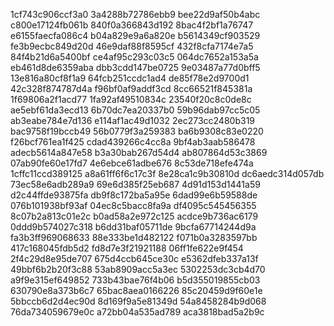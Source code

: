 1cf743c906ccf3a0
3a4288b72786ebb9
bee22d9af50b4abc
c800e17124fb061b
840f0a366843d192
8bac4f2bf1a76747
e6155faecfa086c4
b04a829e9a6a820e
b5614349cf903529
fe3b9ecbc849d20d
46e9daf88f8595cf
432f8cfa7174e7a5
84f4b21d6a5400bf
ce4af95c293c03c5
064dc7652a153a5a
eb461d8de6359aba
dbb3cdd147be0725
9e03487a77d0bff5
13e816a80cf8f1a9
64fcb251ccdc1ad4
de85f78e2d9700d1
42c328f874787d4a
f96bf0af9addf3cd
8cc66521f845381a
1f69806a2f1acd77
1fa92af49510834c
23540f20c8c0de8c
ae5ebf61da3ecd13
6b70dc7ea20337b0
59b96dab97cc5c05
ab3eabe784e7d136
e114af1ac49d1032
2ec273cc2480b319
bac9758f19bccb49
56b0779f3a259383
ba6b9308c83e0220
f26bcf761ea1f425
cdad439266c4cc8a
9bf4ab3aab586478
adecb5614a847e58
b3a30bab267d54d4
ab807864d53c3869
07ab90fe60e17fd7
4e6ebce61adbe676
8c53de718efe474a
1cffc11ccd389125
a8a61ff6f6c17c3f
8e28ca1c9b30810d
dc6aedc314d057db
73ec58e6adb289a9
69e6d385f25eb687
4d91d153d1441a59
d2c44ffde93875fa
db9f8c172ba5a95e
6dad99e6b59588de
076b101938bf93af
04ec8c5bacc8fa9a
df4095c545456355
8c07b2a813c01e2c
b0ad58a2e972c125
acdce9b736ac6179
0ddd9b574027c318
b6dd31baf05711de
9bcfa67714244d9a
fa3b3ff969068633
88e333be1d482122
f071b0a3283597bb
417c168045fdb5d2
fd8d7e3f21921188
06ff1fe622e9f454
2f4c29d8e95de707
675d4ccb645ce30c
e5362dfeb337a13f
49bbf6b2b20f3c88
53ab8909acc5a3ec
5302253dc3cb4d70
a9f9e315ef649852
733b43bae76f4b06
b5d355019855cb03
630790e8a373b6c7
65bac8aea0166226
85c20459d9f60e1e
5bbccb6d2d4ec90d
8d169f9a5e81349d
54a8458284b9d068
76da734059679e0c
a72bb04a535ad789
aca3818bad5a2b9c
